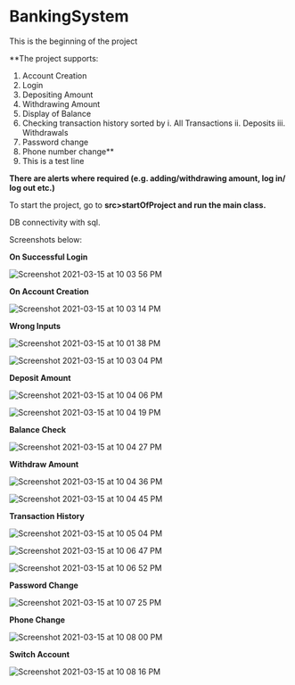 # BankingSystem
This is the beginning of the project

**The project supports:

1. Account Creation
2. Login
3. Depositing Amount
4. Withdrawing Amount
5. Display of Balance
6. Checking transaction history sorted by
    i.   All Transactions
    ii.  Deposits
    iii. Withdrawals
7. Password change
8. Phone number change**
9. This is a test line


**There are alerts where required (e.g. adding/withdrawing amount, log in/ log out etc.)**

To start the project, go to **src>startOfProject and run the main class.**

DB connectivity with sql.

Screenshots below:


**On Successful Login**

![Screenshot 2021-03-15 at 10 03 56 PM](https://user-images.githubusercontent.com/32691717/111189769-6f355e80-85dc-11eb-847b-cb76d4edb87a.png)


**On Account Creation**

![Screenshot 2021-03-15 at 10 03 14 PM](https://user-images.githubusercontent.com/32691717/111189903-8f651d80-85dc-11eb-91cc-96cca42ddc5f.png)


**Wrong Inputs**

![Screenshot 2021-03-15 at 10 01 38 PM](https://user-images.githubusercontent.com/32691717/111189951-9db33980-85dc-11eb-9f99-de72df76dde8.png)

![Screenshot 2021-03-15 at 10 03 04 PM](https://user-images.githubusercontent.com/32691717/111189971-a4da4780-85dc-11eb-9516-6796ae9d6ac4.png)


**Deposit Amount**

![Screenshot 2021-03-15 at 10 04 06 PM](https://user-images.githubusercontent.com/32691717/111190023-b1f73680-85dc-11eb-8745-ae3343112fa4.png)

![Screenshot 2021-03-15 at 10 04 19 PM](https://user-images.githubusercontent.com/32691717/111190059-bae80800-85dc-11eb-8e44-515176b2f926.png)


**Balance Check**

![Screenshot 2021-03-15 at 10 04 27 PM](https://user-images.githubusercontent.com/32691717/111190156-d2bf8c00-85dc-11eb-9c82-1244a9efff4d.png)


**Withdraw Amount**

![Screenshot 2021-03-15 at 10 04 36 PM](https://user-images.githubusercontent.com/32691717/111190202-de12b780-85dc-11eb-9f33-bb5631d2de84.png)

![Screenshot 2021-03-15 at 10 04 45 PM](https://user-images.githubusercontent.com/32691717/111190229-e539c580-85dc-11eb-9d07-e96da32031f8.png)


**Transaction History**

![Screenshot 2021-03-15 at 10 05 04 PM](https://user-images.githubusercontent.com/32691717/111190307-f387e180-85dc-11eb-974c-aff3c00bec20.png)

![Screenshot 2021-03-15 at 10 06 47 PM](https://user-images.githubusercontent.com/32691717/111190337-fa165900-85dc-11eb-8035-64f531317a68.png)

![Screenshot 2021-03-15 at 10 06 52 PM](https://user-images.githubusercontent.com/32691717/111190350-fda9e000-85dc-11eb-9533-3d48b820e6cf.png)


**Password Change**

![Screenshot 2021-03-15 at 10 07 25 PM](https://user-images.githubusercontent.com/32691717/111190454-1b774500-85dd-11eb-82cd-865d827e40d3.png)


**Phone Change**

![Screenshot 2021-03-15 at 10 08 00 PM](https://user-images.githubusercontent.com/32691717/111190491-2336e980-85dd-11eb-9dce-963c53f02637.png)


**Switch Account**

![Screenshot 2021-03-15 at 10 08 16 PM](https://user-images.githubusercontent.com/32691717/111190524-2af68e00-85dd-11eb-8f0e-357ef238b4d2.png)






